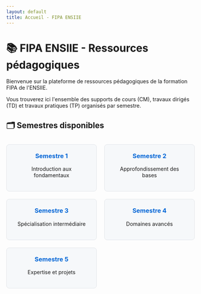 ```yaml
---
layout: default
title: Accueil - FIPA ENSIIE
---
```


# 📚 FIPA ENSIIE - Ressources pédagogiques

Bienvenue sur la plateforme de ressources pédagogiques de la formation FIPA de l'ENSIIE.  

Vous trouverez ici l'ensemble des supports de cours (CM), travaux dirigés (TD) et travaux pratiques (TP) organisés par semestre.

## 🗂 Semestres disponibles

<div class="semester-grid">
  <a href="docs/Semestre%201" class="semester-card">
    <h3>Semestre 1</h3>
    <p>Introduction aux fondamentaux</p>
  </a>
  
  <a href="docs/Semestre%202" class="semester-card">
    <h3>Semestre 2</h3>
    <p>Approfondissement des bases</p>
  </a>

  <a href="docs/Semestre%203" class="semester-card">
    <h3>Semestre 3</h3>
    <p>Spécialisation intermédiaire</p>
  </a>

  <a href="docs/Semestre%204" class="semester-card">
    <h3>Semestre 4</h3>
    <p>Domaines avancés</p>
  </a>

  <a href="docs/Semestre%205" class="semester-card">
    <h3>Semestre 5</h3>
    <p>Expertise et projets</p>
  </a>
</div>

<style>
  .semester-grid {
    display: grid;
    grid-template-columns: repeat(auto-fill, minmax(200px, 1fr));
    gap: 20px;
    margin-top: 30px;
  }
  
  .semester-card {
    border: 1px solid #e1e4e8;
    border-radius: 8px;
    padding: 20px;
    text-align: center;
    transition: transform 0.2s, box-shadow 0.2s;
    color: inherit;
    text-decoration: none;
    background-color: #f6f8fa;
  }

  



  

  
  .semester-card:hover {
    transform: translateY(-5px);
    box-shadow: 0 4px 12px rgba(0,0,0,0.1);
    background-color: #ebf0f5;
  }
  
  .semester-card h3 {
    margin-top: 0;
    color: #0366d6;
  }
</style>
